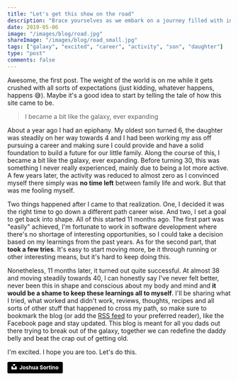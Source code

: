 ```yaml
---
title: "Let's get this show on the road"
description: "Brace yourselves as we embark on a journey filled with insights on how I survive going beyond 40. Or not 😅"
date: 2019-05-06
image: "/images/blog/road.jpg"
shareImage: "/images/blog/road_small.jpg"
tags: ["galaxy", "excited", "career", "activity", "son", "daughter"]
type: "post"
comments: false
---
```


Awesome, the first post. The weight of the world is on me while it gets crushed with all sorts of expectations (just kidding, whatever happens, happens 😅). Maybe it's a good idea to start by telling the tale of how this site came to be.

> I became a bit like the galaxy, ever expanding

About a year ago I had an epiphany. My oldest son turned 6, the daughter was steadily on her way towards 4 and I had been working my ass off pursuing a career and making sure I could provide and have a solid foundation to build a future for our little family. Along the course of this, I became a bit like the galaxy, ever expanding. Before turning 30, this was something I never really experienced, mainly due to being a lot more active. A few years later, the activity was reduced to almost zero as I convinced myself there simply was **no time left** between family life and work. But that was me fooling myself.

Two things happened after I came to that realization. One, I decided it was the right time to go down a different path career wise. And two, I set a goal to get back into shape. All of this started 11 months ago. The first part was "easily" achieved, I'm fortunate to work in software development where there's no shortage of interesting opportunities, so I could take a decision based on my learnings from the past years. As for the second part, that **took a few tries**. It's easy to start moving more, be it through running or other interesting means, but it's hard to keep doing this.

Nonetheless, 11 months later, it turned out quite successful. At almost 38 and moving steadily towards 40, I can honestly say I've never felt better, never been this in shape and conscious about my body and mind and **it would be a shame to keep these learnings all to myself**. I'll be sharing what I tried, what worked and didn't work, reviews, thoughts, recipes and all sorts of other stuff that happened to cross my path, so make sure to bookmark the blog (or add the [RSS feed][rss] to your preferred reader), like the Facebook page and stay updated. This blog is meant for all you dads out there trying to break out of the galaxy, together we can redefine the daddy belly and beat the crap out of getting old.

I'm excited. I hope you are too. Let's do this.

<a style="background-color:black;color:white;text-decoration:none;padding:4px 6px;font-family:-apple-system, BlinkMacSystemFont, &quot;San Francisco&quot;, &quot;Helvetica Neue&quot;, Helvetica, Ubuntu, Roboto, Noto, &quot;Segoe UI&quot;, Arial, sans-serif;font-size:12px;font-weight:bold;line-height:1.2;display:inline-block;border-radius:3px" href="https://unsplash.com/@sortino?utm_medium=referral&amp;utm_campaign=photographer-credit&amp;utm_content=creditBadge" target="_blank" rel="noopener noreferrer" title="Download free do whatever you want high-resolution photos from Joshua Sortino"><span style="display:inline-block;padding:2px 3px"><svg xmlns="http://www.w3.org/2000/svg" style="height:12px;width:auto;position:relative;vertical-align:middle;top:-2px;fill:white" viewBox="0 0 32 32"><title>unsplash-logo</title><path d="M10 9V0h12v9H10zm12 5h10v18H0V14h10v9h12v-9z"></path></svg></span><span style="display:inline-block;padding:2px 3px">Joshua Sortino</span></a>

[rss]: https://dadafterforty.be/blog/index.xml
